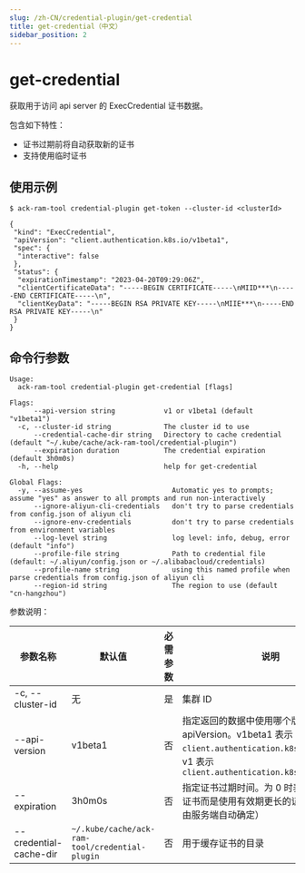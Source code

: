 ```yaml
---
slug: /zh-CN/credential-plugin/get-credential
title: get-credential（中文）
sidebar_position: 2
---
```


# get-credential

获取用于访问 api server 的 ExecCredential 证书数据。

包含如下特性：

* 证书过期前将自动获取新的证书
* 支持使用临时证书


## 使用示例

```shell
$ ack-ram-tool credential-plugin get-token --cluster-id <clusterId>

{
 "kind": "ExecCredential",
 "apiVersion": "client.authentication.k8s.io/v1beta1",
 "spec": {
  "interactive": false
 },
 "status": {
  "expirationTimestamp": "2023-04-20T09:29:06Z",
  "clientCertificateData": "-----BEGIN CERTIFICATE-----\nMIID***\n-----END CERTIFICATE-----\n",
  "clientKeyData": "-----BEGIN RSA PRIVATE KEY-----\nMIIE***\n-----END RSA PRIVATE KEY-----\n"
 }
}
```

## 命令行参数

```
Usage:
  ack-ram-tool credential-plugin get-credential [flags]

Flags:
      --api-version string            v1 or v1beta1 (default "v1beta1")
  -c, --cluster-id string             The cluster id to use
      --credential-cache-dir string   Directory to cache credential (default "~/.kube/cache/ack-ram-tool/credential-plugin")
      --expiration duration           The credential expiration (default 3h0m0s)
  -h, --help                          help for get-credential

Global Flags:
  -y, --assume-yes                      Automatic yes to prompts; assume "yes" as answer to all prompts and run non-interactively
      --ignore-aliyun-cli-credentials   don't try to parse credentials from config.json of aliyun cli
      --ignore-env-credentials          don't try to parse credentials from environment variables
      --log-level string                log level: info, debug, error (default "info")
      --profile-file string             Path to credential file (default: ~/.aliyun/config.json or ~/.alibabacloud/credentials)
      --profile-name string             using this named profile when parse credentials from config.json of aliyun cli
      --region-id string                The region to use (default "cn-hangzhou")
```

参数说明：

| 参数名称             | 默认值                                            | 必需参数 | 说明                                                                                                                        |
|------------------|------------------------------------------------|------|---------------------------------------------------------------------------------------------------------------------------|
| -c, --cluster-id | 无                                              | 是    | 集群 ID                                                                                                                     |
| --api-version    | v1beta1                                        | 否    | 指定返回的数据中使用哪个版本的 apiVersion。v1beta1 表示 `client.authentication.k8s.io/v1beta1`，v1 表示 `client.authentication.k8s.io/v1beta1` |
| --expiration    | 3h0m0s                                         | 否    | 指定证书过期时间。为 0 时表示不使用临时证书而是使用有效期更长的证书（过期时间由服务端自动确定）                                                                         |
| --credential-cache-dir    | `~/.kube/cache/ack-ram-tool/credential-plugin` | 否    | 用于缓存证书的目录                                                                                                                 |

